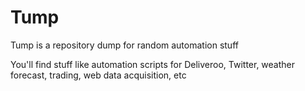 # Tump
Tump is a repository dump for random automation stuff

You'll find stuff like automation scripts for Deliveroo, Twitter, weather forecast, trading, web data acquisition, etc
